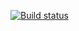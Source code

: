 [![Build status](https://ci.appveyor.com/api/projects/status/5uho9hjn3emm67y7/branch/main?svg=true)](https://ci.appveyor.com/project/AlaniyaIl/hm2-1/branch/main)
